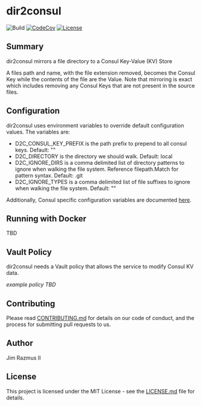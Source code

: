 # dir2consul

![Build](https://github.com/jimrazmus/dir2consul/workflows/Go/badge.svg?branch=master)
[![CodeCov](https://codecov.io/gh/jimrazmus/dir2consul/branch/master/graph/badge.svg)](https://codecov.io/gh/jimrazmus/dir2consul)
[![License](http://img.shields.io/:license-mit-blue.svg?style=flat-square)](http://badges.mit-license.org)

## Summary

dir2consul mirrors a file directory to a Consul Key-Value (KV) Store

A files path and name, with the file extension removed, becomes the Consul Key while the contents of the file are the Value. Note that mirroring is exact which includes removing any Consul Keys that are not present in the source files.

## Configuration

dir2consul uses environment variables to override default configuration values. The variables are:

* D2C_CONSUL_KEY_PREFIX is the path prefix to prepend to all consul keys. Default: ""
* D2C_DIRECTORY is the directory we should walk. Default: local
* D2C_IGNORE_DIRS is a comma delimited list of directory patterns to ignore when walking the file system. Reference filepath.Match for pattern syntax. Default: .git
* D2C_IGNORE_TYPES is a comma delimited list of file suffixes to ignore when walking the file system. Default: ""

Additionally, Consul specific configuration variables are documented [here](https://www.consul.io/docs/commands/index.html#environment-variables).

## Running with Docker

TBD

## Vault Policy

dir2consul needs a Vault policy that allows the service to modify Consul KV data.

*example policy TBD*

## Contributing

Please read [CONTRIBUTING.md](CONTRIBUTING.md) for details on our code of conduct, and the process for submitting pull requests to us.

## Author

Jim Razmus II

## License

This project is licensed under the MIT License - see the [LICENSE.md](LICENSE.md) file for details.
